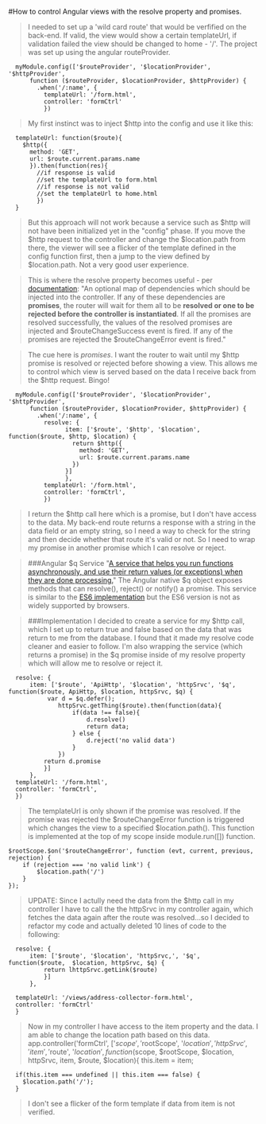 #How to control Angular views with the resolve property and promises.

>I needed to set up a 'wild card route' that would be verfified on the back-end.
>If valid, the view would show a certain templateUrl, if validation failed the view 
>should be changed to home - '/'.
>The project was set up using the angular routeProvider. 
>  

      myModule.config(['$routeProvider', '$locationProvider', '$httpProvider', 
          function ($routeProvider, $locationProvider, $httpProvider) {   
            .when('/:name', {
              templateUrl: '/form.html',
              controller: 'formCtrl'
              })
>My first instinct was to  inject $http into the config and use it like this:
>

      templateUrl: function($route){
        $http({
          method: 'GET',
          url: $route.current.params.name
          }).then(function(res){
            //if response is valid
            //set the templateUrl to form.html
            //if response is not valid
            //set the templateUrl to home.html
            })
      }  

>But this approach will not work because a service such as $http will not have been initialized yet in the "config" phase. If you move the $http request to the controller and change the $location.path from there, the viewer will see a flicker of the template defined in the config function first, then a jump to the view defined by $location.path. Not a very good user experience.


>This is where the resolve property becomes useful -  per [documentation][1]: "An optional map of dependencies which should be injected into the controller. If any of these dependencies are **promises**, the router will wait for them all to be **resolved or one to be rejected before the controller is instantiated**. If all the promises are resolved successfully, the values of the resolved promises are injected and $routeChangeSuccess event is fired. If any of the promises are rejected the $routeChangeError event is fired." 

>The cue here is *promises*. I want the router to wait until my $http promise is resolved or rejected before showing a view. This allows me to control which view is served based on the data I receive back from the $http request. Bingo! 
>
      myModule.config(['$routeProvider', '$locationProvider', '$httpProvider', 
          function ($routeProvider, $locationProvider, $httpProvider) {   
            .when('/:name', {
              resolve: {
                    item: ['$route', '$http', '$location', function($route, $http, $location) {                       
                      return $http({
                        method: 'GET',
                        url: $route.current.params.name
                      })    
                    }]
                    }, 
              templateUrl: '/form.html',
              controller: 'formCtrl',
              })      

>I return the $http call here which is a promise, but I don't have access to the data. My back-end route returns a response with a string in the data field or an empty string, so I need a way to check for the string and then decide whether that route it's valid or not. So I need to wrap my promise in another promise which I can resolve or reject. 


>###Angular $q Service
>"[A service that helps you run functions asynchronously, and use their return values (or exceptions) when they are done processing.][2]" The Angular native $q object exposes methods that can resolve(), reject() or notify() a promise. This service is similar to the [ES6 implementation][3] but the ES6 version is not as widely supported by browsers.

>###Implementation
> I decided to create a service for my $http call, which I set up to return true and false based on the data that was return to me from the database. I found that it made my resolve code cleaner and easier to follow. I'm also wrapping the service (which returns a promise) in the $q promise inside of my resolve property which will allow me to resolve or reject it. 

      resolve: {
          item: ['$route', 'ApiHttp', '$location', 'httpSrvc', '$q', function($route, ApiHttp, $location, httpSrvc, $q) {
               var d = $q.defer();
                  httpSrvc.getThing($route).then(function(data){
                      if(data !== false){
                          d.resolve()
                          return data;
                      } else {
                          d.reject('no valid data')
                      }
                  })
              return d.promise
              }]
          },
      templateUrl: '/form.html',
      controller: 'formCtrl',
      }) 

> The templateUrl is only shown if the promise was resolved. If the promise was rejected the $routeChangeError function is triggered which changes the view to a specified $location.path(). 
This function is implemented at the top of my scope inside module.run([]) function. 


    $rootScope.$on('$routeChangeError', function (evt, current, previous, rejection) {
        if (rejection === 'no valid link') {
            $location.path('/')
        }
    }); 

> UPDATE: 
> Since I actully need the data from the $http call in my controller I have to call the the httpSrvc in my controller again, which fetches the data again after the route was resolved...so I decided to refactor my code and actually deleted 10 lines of code to the following:

      resolve: {
          item: ['$route', '$location', 'httpSrvc,', '$q', function($route,  $location, httpSrvc, $q) {                        
              return lhttpSrvc.getLink($route)
              }]
          },

      templateUrl: '/views/address-collector-form.html',
      controller: 'formCtrl'
      }

>Now in my controller I have access to the item property and the data. I am able to change the location path based on this data.
      app.controller('formCtrl', ['$scope', '$rootScope',
                            '$location', 'httpSrvc', 'item', '$route', '$location', function($scope, $rootScope, $location, httpSrvc, item, $route, $location){ 
      this.item = item;

      if(this.item === undefined || this.item === false) {
        $location.path('/');
      }
> I don't see a flicker of the form template if data from item is not verified.    


[1]: https://docs.angularjs.org/api/ngRoute/provider/$routeProvider
[2]: https://docs.angularjs.org/api/ng/service/$q
[3]: https://developer.mozilla.org/en-US/docs/Web/JavaScript/Reference/Global_Objects/Promise